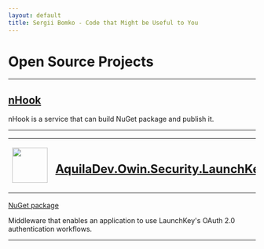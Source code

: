 ```yaml
---
layout: default
title: Sergii Bomko - Code that Might be Useful to You
---
```


<h1>Open Source Projects</h1>
<hr/>

<h2><a href="http://nhook.github.io">nHook</a></h2>
<p>nHook is a service that can build NuGet package and publish it.</p>
<hr/>

<table><tr><td><div style="text-align:center;padding: 16px 0;"><img src="https://s3.amazonaws.com/launchkey-resources/logo/logo/launchkey-logos_launchkey-icon-blue.png"  style="max-width:150px;height:72px;" /></div></td><td><h2><a href="https://github.com/aquiladev/AquilaDev.Owin.Security.LaunchKey">AquilaDev.Owin.Security.LaunchKey</a></h2></td></tr></table>
<p><a href="https://www.nuget.org/packages/AquilaDev.Owin.Security.LaunchKey">NuGet package</a></p>
<p>Middleware that enables an application to use LaunchKey's OAuth 2.0 authentication workflows.</p>
<hr/>
